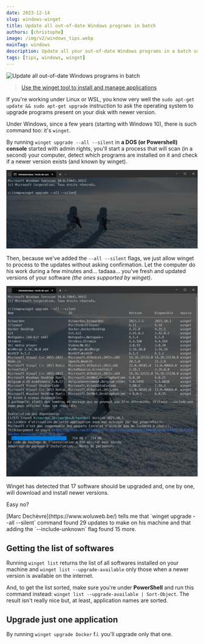 ```yaml
---
date: 2023-12-14
slug: windows-winget
title: Update all out-of-date Windows programs in batch
authors: [christophe]
image: /img/v2/windows_tips.webp
mainTag: windows
description: Update all your out-of-date Windows programs in a batch using the powerful winget command-line tool. Learn the commands for a fast and efficient system.
tags: [tips, windows, winget]
---
```

![Update all out-of-date Windows programs in batch](/img/v2/windows_tips.webp)

> [Use the winget tool to install and manage applications](https://learn.microsoft.com/en-us/windows/package-manager/winget/)

If you're working under Linux or WSL, you know very well the `sudo apt-get update && sudo apt-get upgrade` instruction to ask the operating system to upgrade programs present on your disk with newer version.

Under Windows, since a few years (starting with Windows 10), there is such command too: it's `winget`.

<!-- truncate -->

By running `winget upgrade --all --silent` in **a DOS (or Powershell) console** started with admin rights, you'll start a process that will scan (in a second) your computer, detect which programs are installed on it and check if a newer version exists (and known by winget).

![Starting winget](./images/start-winget.png)

Then, because we've added the `--all --silent` flags, we just allow winget to process to the updates without asking confirmation. Let the computer do his work during a few minutes and... tadaaa... you've fresh and updated versions of your software *(the ones supported by winget)*.

![Running winget](./images/running-winget.png)

Winget has detected that 17 software should be upgraded and, one by one, will download and install newer versions.

Easy no?

<AlertBox variant="info" title="Including unknown ones">
[Marc Dechèvre](https://www.woluweb.be/) tells me that `winget upgrade --all --silent` command found 29 updates to make on his machine and that adding the `--include-unknown` flag found 15 more.

</AlertBox>

## Getting the list of softwares

Running `winget list` returns the list of all softwares installed on your machine and `winget list --upgrade-available` only those when a newer version is available on the internet.

And, to get the list sorted, make sure you're under **PowerShell** and run this command instead: `winget list --upgrade-available | Sort-Object`. The result isn't really nice but, at least, application names are sorted.

## Upgrade just one application

By running `winget upgrade Docker` f.i. you'll upgrade only that one.

